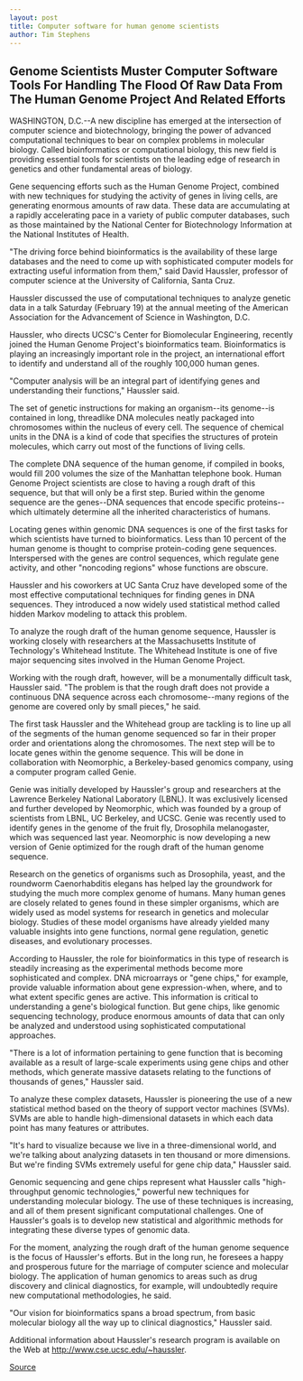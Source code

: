 ```yaml
---
layout: post
title: Computer software for human genome scientists
author: Tim Stephens
---
```


## Genome Scientists Muster Computer Software Tools For Handling The Flood Of Raw Data From The Human Genome Project And Related Efforts

WASHINGTON, D.C.--A new discipline has emerged at the intersection of computer science and biotechnology, bringing the power of advanced computational techniques to bear on complex problems in molecular biology. Called bioinformatics or computational biology, this new field is providing essential tools for scientists on the leading edge of research in genetics and other fundamental areas of biology.

Gene sequencing efforts such as the Human Genome Project, combined with new techniques for studying the activity of genes in living cells, are generating enormous amounts of raw data. These data are accumulating at a rapidly accelerating pace in a variety of public computer databases, such as those maintained by the National Center for Biotechnology Information at the National Institutes of Health.

"The driving force behind bioinformatics is the availability of these large databases and the need to come up with sophisticated computer models for extracting useful information from them," said David Haussler, professor of computer science at the University of California, Santa Cruz.

Haussler discussed the use of computational techniques to analyze genetic data in a talk Saturday (February 19) at the annual meeting of the American Association for the Advancement of Science in Washington, D.C.

Haussler, who directs UCSC's Center for Biomolecular Engineering, recently joined the Human Genome Project's bioinformatics team. Bioinformatics is playing an increasingly important role in the project, an international effort to identify and understand all of the roughly 100,000 human genes.

"Computer analysis will be an integral part of identifying genes and understanding their functions," Haussler said.

The set of genetic instructions for making an organism--its genome--is contained in long, threadlike DNA molecules neatly packaged into chromosomes within the nucleus of every cell. The sequence of chemical units in the DNA is a kind of code that specifies the structures of protein molecules, which carry out most of the functions of living cells.

The complete DNA sequence of the human genome, if compiled in books, would fill 200 volumes the size of the Manhattan telephone book. Human Genome Project scientists are close to having a rough draft of this sequence, but that will only be a first step. Buried within the genome sequence are the genes--DNA sequences that encode specific proteins--which ultimately determine all the inherited characteristics of humans.

Locating genes within genomic DNA sequences is one of the first tasks for which scientists have turned to bioinformatics. Less than 10 percent of the human genome is thought to comprise protein-coding gene sequences. Interspersed with the genes are control sequences, which regulate gene activity, and other "noncoding regions" whose functions are obscure.

Haussler and his coworkers at UC Santa Cruz have developed some of the most effective computational techniques for finding genes in DNA sequences. They introduced a now widely used statistical method called hidden Markov modeling to attack this problem.

To analyze the rough draft of the human genome sequence, Haussler is working closely with researchers at the Massachusetts Institute of Technology's Whitehead Institute. The Whitehead Institute is one of five major sequencing sites involved in the Human Genome Project.

Working with the rough draft, however, will be a monumentally difficult task, Haussler said. "The problem is that the rough draft does not provide a continuous DNA sequence across each chromosome--many regions of the genome are covered only by small pieces," he said.

The first task Haussler and the Whitehead group are tackling is to line up all of the segments of the human genome sequenced so far in their proper order and orientations along the chromosomes. The next step will be to locate genes within the genome sequence. This will be done in collaboration with Neomorphic, a Berkeley-based genomics company, using a computer program called Genie.

Genie was initially developed by Haussler's group and researchers at the Lawrence Berkeley National Laboratory (LBNL). It was exclusively licensed and further developed by Neomorphic, which was founded by a group of scientists from LBNL, UC Berkeley, and UCSC. Genie was recently used to identify genes in the genome of the fruit fly, Drosophila melanogaster, which was sequenced last year. Neomorphic is now developing a new version of Genie optimized for the rough draft of the human genome sequence.

Research on the genetics of organisms such as Drosophila, yeast, and the roundworm Caenorhabditis elegans has helped lay the groundwork for studying the much more complex genome of humans. Many human genes are closely related to genes found in these simpler organisms, which are widely used as model systems for research in genetics and molecular biology. Studies of these model organisms have already yielded many valuable insights into gene functions, normal gene regulation, genetic diseases, and evolutionary processes.

According to Haussler, the role for bioinformatics in this type of research is steadily increasing as the experimental methods become more sophisticated and complex. DNA microarrays or "gene chips," for example, provide valuable information about gene expression-when, where, and to what extent specific genes are active. This information is critical to understanding a gene's biological function. But gene chips, like genomic sequencing technology, produce enormous amounts of data that can only be analyzed and understood using sophisticated computational approaches.

"There is a lot of information pertaining to gene function that is becoming available as a result of large-scale experiments using gene chips and other methods, which generate massive datasets relating to the functions of thousands of genes," Haussler said.

To analyze these complex datasets, Haussler is pioneering the use of a new statistical method based on the theory of support vector machines (SVMs). SVMs are able to handle high-dimensional datasets in which each data point has many features or attributes.

"It's hard to visualize because we live in a three-dimensional world, and we're talking about analyzing datasets in ten thousand or more dimensions. But we're finding SVMs extremely useful for gene chip data," Haussler said.

Genomic sequencing and gene chips represent what Haussler calls "high-throughput genomic technologies," powerful new techniques for understanding molecular biology. The use of these techniques is increasing, and all of them present significant computational challenges. One of Haussler's goals is to develop new statistical and algorithmic methods for integrating these diverse types of genomic data.

For the moment, analyzing the rough draft of the human genome sequence is the focus of Haussler's efforts. But in the long run, he foresees a happy and prosperous future for the marriage of computer science and molecular biology. The application of human genomics to areas such as drug discovery and clinical diagnostics, for example, will undoubtedly require new computational methodologies, he said.

"Our vision for bioinformatics spans a broad spectrum, from basic molecular biology all the way up to clinical diagnostics," Haussler said.

Additional information about Haussler's research program is available on the Web at <http://www.cse.ucsc.edu/~haussler>.

[Source](http://www1.ucsc.edu/news_events/press_releases/archive/99-00/02-00/bioinformatics.htm "Permalink to Computer software for human genome scientists")